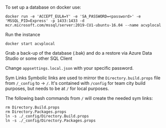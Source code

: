 To set up a database on docker use:
```
docker run -e 'ACCEPT_EULA=Y' -e 'SA_PASSWORD=<password>' -e 'MSSQL_PID=Express' -p 1433:1433 -d mcr.microsoft.com/mssql/server:2019-CU1-ubuntu-16.04 --name acvplocal
```

Run the instance
```
docker start acvplocal
```

Grab a back-up of the database (.bak) and do a restore via Azure Data Studio or some other SQL Client

Change `appsettings.local.json` with your specific password.

Sym Links
Symbolic links are used to mirror the `Directory.build.props` file from `/_config` to -> `/`.  It's contained with `/config` for team city build purposes, but needs to be at `/` for local purposes.

The following bash commands from `/` will create the needed sym links:

```
rm Directory.Build.props
rm Directory.Packages.props
ln -s ./_config/Directory.Build.props
ln -s ./_config/Directory.Packages.props
```